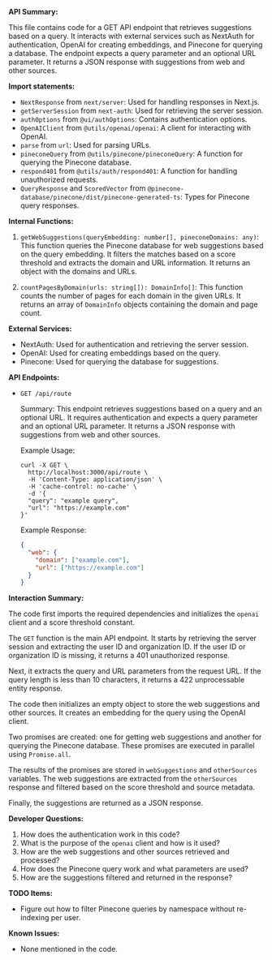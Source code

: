 **API Summary:**

This file contains code for a GET API endpoint that retrieves suggestions based on a query. It interacts with external services such as NextAuth for authentication, OpenAI for creating embeddings, and Pinecone for querying a database. The endpoint expects a query parameter and an optional URL parameter. It returns a JSON response with suggestions from web and other sources.

**Import statements:**

- `NextResponse` from `next/server`: Used for handling responses in Next.js.
- `getServerSession` from `next-auth`: Used for retrieving the server session.
- `authOptions` from `@ui/authOptions`: Contains authentication options.
- `OpenAIClient` from `@utils/openai/openai`: A client for interacting with OpenAI.
- `parse` from `url`: Used for parsing URLs.
- `pineconeQuery` from `@utils/pinecone/pineconeQuery`: A function for querying the Pinecone database.
- `respond401` from `@utils/auth/respond401`: A function for handling unauthorized requests.
- `QueryResponse` and `ScoredVector` from `@pinecone-database/pinecone/dist/pinecone-generated-ts`: Types for Pinecone query responses.

**Internal Functions:**

1. `getWebSuggestions(queryEmbedding: number[], pineconeDomains: any)`: This function queries the Pinecone database for web suggestions based on the query embedding. It filters the matches based on a score threshold and extracts the domain and URL information. It returns an object with the domains and URLs.

2. `countPagesByDomain(urls: string[]): DomainInfo[]`: This function counts the number of pages for each domain in the given URLs. It returns an array of `DomainInfo` objects containing the domain and page count.

**External Services:**

- NextAuth: Used for authentication and retrieving the server session.
- OpenAI: Used for creating embeddings based on the query.
- Pinecone: Used for querying the database for suggestions.

**API Endpoints:**

- `GET /api/route`

  Summary: This endpoint retrieves suggestions based on a query and an optional URL. It requires authentication and expects a query parameter and an optional URL parameter. It returns a JSON response with suggestions from web and other sources.

  Example Usage:
  ```
  curl -X GET \
    http://localhost:3000/api/route \
    -H 'Content-Type: application/json' \
    -H 'cache-control: no-cache' \
    -d '{
    "query": "example query",
    "url": "https://example.com"
  }'
  ```

  Example Response:
  ```json
  {
    "web": {
      "domain": ["example.com"],
      "url": ["https://example.com"]
    }
  }
  ```

**Interaction Summary:**

The code first imports the required dependencies and initializes the `openai` client and a score threshold constant.

The `GET` function is the main API endpoint. It starts by retrieving the server session and extracting the user ID and organization ID. If the user ID or organization ID is missing, it returns a 401 unauthorized response.

Next, it extracts the query and URL parameters from the request URL. If the query length is less than 10 characters, it returns a 422 unprocessable entity response.

The code then initializes an empty object to store the web suggestions and other sources. It creates an embedding for the query using the OpenAI client.

Two promises are created: one for getting web suggestions and another for querying the Pinecone database. These promises are executed in parallel using `Promise.all`.

The results of the promises are stored in `webSuggestions` and `otherSources` variables. The web suggestions are extracted from the `otherSources` response and filtered based on the score threshold and source metadata.

Finally, the suggestions are returned as a JSON response.

**Developer Questions:**

1. How does the authentication work in this code?
2. What is the purpose of the `openai` client and how is it used?
3. How are the web suggestions and other sources retrieved and processed?
4. How does the Pinecone query work and what parameters are used?
5. How are the suggestions filtered and returned in the response?

**TODO Items:**

- Figure out how to filter Pinecone queries by namespace without re-indexing per user.

**Known Issues:**

- None mentioned in the code.